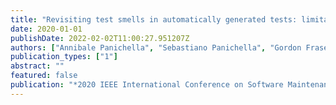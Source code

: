 ```yaml
---
title: "Revisiting test smells in automatically generated tests: limitations, pitfalls, and opportunities"
date: 2020-01-01
publishDate: 2022-02-02T11:00:27.951207Z
authors: ["Annibale Panichella", "Sebastiano Panichella", "Gordon Fraser", "Anand Ashok Sawant", "Vincent J Hellendoorn"]
publication_types: ["1"]
abstract: ""
featured: false
publication: "*2020 IEEE International Conference on Software Maintenance and Evolution (ICSME)*"
---
```


